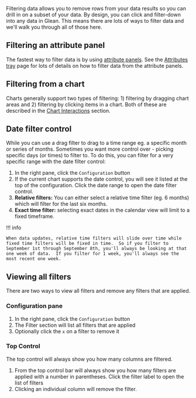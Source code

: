 Filtering data allows you to remove rows from your data results so you can drill in on a subset of your data.  By design, you can click and filter-down into any data in Glean.  This means there are lots of ways to filter data and we'll walk you through all of those here.

## Filtering an attribute panel

The fastest way to filter data is by using [attribute panels](Attributes-tray).  See the [Attributes tray](Attributes-tray) page for lots of details on how to filter data from the attribute panels.

## Filtering from a chart

Charts generally support two types of filtering: 1) filtering by dragging chart areas and 2) filtering by clicking items in a chart.  Both of these are described in the [Chart Interactions](Chart-Interactions) section.

## Date filter control

While you can use a drag filter to drag to a time range eg. a specific month or series of months.  Sometimes you want more control over - picking specific days (or times) to filter to.  To do this, you can filter for a very specific range with the date filter control:

1. In the right pane, click the `Configuration` button
2. If the current chart supports the date control, you will see it listed at the top of the configuration.  Click the date range to open the date filter control.
3. **Relative filters:** You can either select a relative time filter (eg. 6 months) which will filter for the last six months.
4. **Exact time filter:** selecting exact dates in the calendar view will limit to a fixed timeframe.

!!! info

    When data updates, relative time filters will slide over time while fixed time filters will be fixed in time.  So if you filter to September 1st through September 8th, you'll always be looking at that one week of data.  If you filter for 1 week, you'll always see the most recent one week.


## Viewing all filters

There are two ways to view all filters and remove any filters that are applied.

### Configuration pane

1. In the right pane, click the `Configuration` button
2. The Filter section will list all filters that are applied
3. Optionally click the `x` on a filter to remove it

### Top Control

The top control will always show you how many columns are filtered.  

1. From the top control bar will always show you how many filters are applied with a number in parentheses.  Click the filter label to open the list of filters
2. Clicking an individual column will remove the filter.
